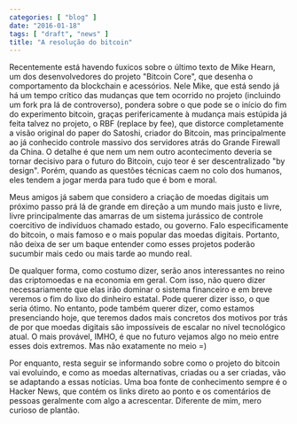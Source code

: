 ```yaml
---
categories: [ "blog" ]
date: "2016-01-18"
tags: [ "draft", "news" ]
title: "A resolução do bitcoin"
---
```

Recentemente está havendo fuxicos sobre o último texto de Mike
Hearn, um dos desenvolvedores do projeto "Bitcoin Core", que desenha o
comportamento da blockchain e acessórios. Nele Mike, que está sendo
já há um tempo crítico das mudanças que tem ocorrido no projeto
(incluindo um fork pra lá de controverso), pondera sobre o que pode
se o início do fim do experimento bitcoin, graças perifericamente à
mudança mais estúpida já feita talvez no projeto, o RBF (replace by
fee), que distorce completamente a visão original do paper do Satoshi,
criador do Bitcoin, mas principalmente ao já conhecido controle massivo
dos servidores atrás do Grande Firewall da China. O detalhe é que nem
um nem outro acontecimento deveria se tornar decisivo para o futuro do
Bitcoin, cujo teor é ser descentralizado "by design". Porém, quando
as questões técnicas caem no colo dos humanos, eles tendem a jogar
merda para tudo que é bom e moral.

Meus amigos já sabem que considero a criação de moedas digitais um
próximo passo prá lá de grande em direção a um mundo mais justo
e livre, livre principalmente das amarras de um sistema jurássico de
controle coercitivo de indivíduos chamado estado, ou governo. Falo
especificamente do bitcoin, o mais famoso e o mais popular das moedas
digitais. Portanto, não deixa de ser um baque entender como esses
projetos poderão sucumbir mais cedo ou mais tarde ao mundo real.

De qualquer forma, como costumo dizer, serão anos interessantes no
reino das criptomoedas e na economia em geral. Com isso, não quero
dizer necessariamente que elas irão dominar o sistema financeiro e em
breve veremos o fim do lixo do dinheiro estatal. Pode querer dizer isso,
o que seria ótimo. No entanto, pode também querer dizer, como estamos
presenciando hoje, que teremos dados mais concretos dos motivos por
trás de por que moedas digitais são impossíveis de escalar no nível
tecnológico atual. O mais provável, IMHO, é que no futuro vejamos
algo no meio entre esses dois extremos. Mas não exatamente no meio =)

Por enquanto, resta seguir se informando sobre como o projeto do bitcoin
vai evoluindo, e como as moedas alternativas, criadas ou a ser criadas,
vão se adaptando a essas notícias. Uma boa fonte de conhecimento sempre
é o Hacker News, que contém os links direto ao ponto e os comentários
de pessoas geralmente com algo a acrescentar. Diferente de mim, mero
curioso de plantão.
